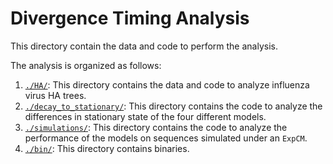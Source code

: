 # Divergence Timing Analysis

This directory contain the data and code to perform the analysis.

The analysis is organized as follows:

1. [`./HA/`](./HA/): This directory contains the data and code to analyze influenza virus HA trees.   
2. [`./decay_to_stationary/`](./decay_to_stationary/): This directory contains the code to analyze the differences in stationary state of the four different models.
3. [`./simulations/`](./simulations/): This directory contains the code to analyze the performance of the models on sequences simulated under an `ExpCM`.
4. [`./bin/`](./bin/): This directory contains binaries.
